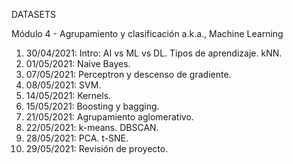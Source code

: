 DATASETS


Módulo 4 - Agrupamiento y clasificación
a.k.a., Machine Learning

 1) 30/04/2021: Intro: AI vs ML vs DL. Tipos de aprendizaje. kNN.
 2) 01/05/2021: Naive Bayes.
 3) 07/05/2021: Perceptron y descenso de gradiente.
 4) 08/05/2021: SVM.
 5) 14/05/2021: Kernels.
 6) 15/05/2021: Boosting y bagging.
 7) 21/05/2021: Agrupamiento aglomerativo.
 8) 22/05/2021: k-means. DBSCAN.
 9) 28/05/2021: PCA. t-SNE.
10) 29/05/2021: Revisión de proyecto.
